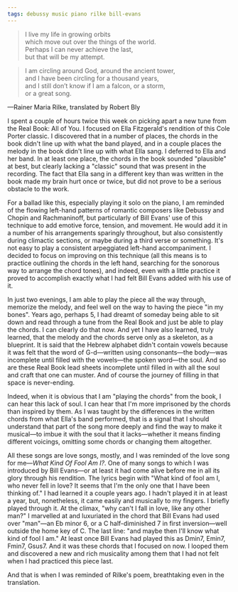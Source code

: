 ```yaml
---
tags: debussy music piano rilke bill-evans
---
```


> I live my life in growing orbits  
> which move out over the things of the world.  
> Perhaps I can never achieve the last,  
> but that will be my attempt.

> I am circling around God, around the ancient tower,  
> and I have been circling for a thousand years,  
> and I still don’t know if I am a falcon, or a storm,  
> or a great song.

—Rainer Maria Rilke, translated by Robert Bly

I spent a couple of hours twice this week on picking apart a new tune from the Real Book: All of You. I focused on Ella Fitzgerald's rendition of this Cole Porter classic. I discovered that in a number of places, the chords in the book didn't line up with what the band played, and in a couple places the melody in the book didn't line up with what Ella sang. I deferred to Ella and her band. In at least one place, the chords in the book sounded "plausible" at best, but clearly lacking a "classic" sound that was present in the recording. The fact that Ella sang in a different key than was written in the book made my brain hurt once or twice, but did not prove to be a serious obstacle to the work.

For a ballad like this, especially playing it solo on the piano, I am reminded of the flowing left-hand patterns of romantic composers like Debussy and Chopin and Rachmaninoff, but particularly of Bill Evans' use of this technique to add emotive force, tension, and movement. He would add it in a number of his arrangements sparingly throughout, but also consistently during climactic sections, or maybe during a third verse or something. It's not easy to play a consistent arpeggiated left-hand accompaniment. I decided to focus on improving on this technique (all this means is to practice outlining the chords in the left hand, searching for the sonorous way to arrange the chord tones), and indeed, even with a little practice it proved to accomplish exactly what I had felt Bill Evans added with his use of it.

In just two evenings, I am able to play the piece all the way through, memorize the melody, and feel well on the way to having the piece "in my bones". Years ago, perhaps 5, I had dreamt of someday being able to sit down and read through a tune from the Real Book and just be able to play the chords. I can clearly do that now. And yet I have also learned, truly learned, that the melody and the chords serve only as a skeleton, as a blueprint. It is said that the Hebrew alphabet didn't contain vowels because it was felt that the word of G-d—written using consonants—the body—was incomplete until filled with the vowels—the spoken word—the soul. And so are these Real Book lead sheets incomplete until filled in with all the soul and craft that one can muster. And of course the journey of filling in that space is never-ending.

Indeed, when it is obvious that I am "playing the chords" from the book, I can hear this lack of soul. I can hear that I'm more imprisoned by the chords than inspired by them. As I was taught by the differences in the written chords from what Ella's band performed, that is a signal that I should understand that part of the song more deeply and find the way to make it musical—to imbue it with the soul that it lacks—whether it means finding different voicings, omitting some chords or changing them altogether.

All these songs are love songs, mostly, and I was reminded of the love song for me—_What Kind Of Fool Am I?_. One of many songs to which I was introduced by Bill Evans—or at least it had come alive before me in all its glory through his rendition. The lyrics begin with "What kind of fool am I, who never fell in love? It seems that I'm the only one that I have been thinking of." I had learned it a couple years ago. I hadn't played it in at least a year, but, nonetheless, it came easily and musically to my fingers. I briefly played through it. At the climax, "why can't I fall in love, like any other man?" I marvelled at and luxuriated in the chord that Bill Evans had used over "man"—an Eb minor 6, or a C half-diminished 7 in first inversion—well outside the home key of C. The last line: "and maybe then I'll know what kind of fool I am." At least once Bill Evans had played this as Dmin7, Emin7, Fmin7, Gsus7. And it was these chords that I focused on now. I looped them and discovered a new and rich musicality among them that I had not felt when I had practiced this piece last.

And that is when I was reminded of Rilke's poem, breathtaking even in the translation.
